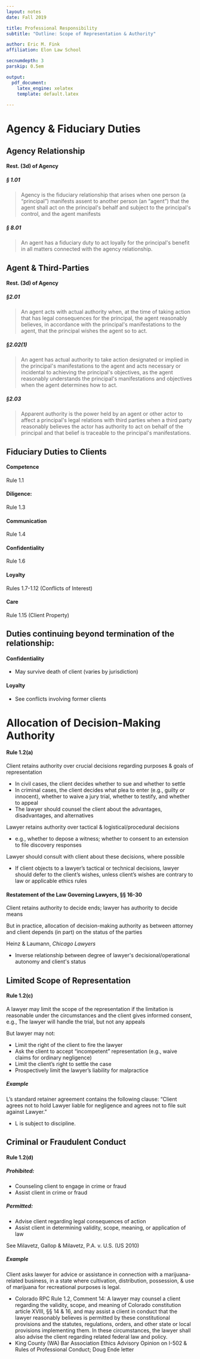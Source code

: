 ```yaml
---
layout: notes
date: Fall 2019

title: Professional Responsibility
subtitle: "Outline: Scope of Representation & Authority"

author: Eric M. Fink
affiliation: Elon Law School 

secnumdepth: 3 
parskip: 0.5em 

output: 
  pdf_document:
    latex_engine: xelatex
    template: default.latex
    
---
```


# Agency & Fiduciary Duties

## Agency Relationship

#### Rest. (3d) of Agency

##### § 1.01

> Agency is the fiduciary relationship that arises when one person (a “principal”) manifests assent to another person (an “agent”) that the agent shall act on the principal's behalf and subject to the principal's control, and the agent manifests 

##### § 8.01

> An agent has a fiduciary duty to act loyally for the principal's benefit in all matters connected with the agency relationship.

## Agent & Third-Parties 

#### Rest. (3d) of Agency

##### §2.01

> An agent acts with actual authority when, at the time of taking action that has legal consequences for the principal, the agent reasonably believes, in accordance with the principal's manifestations to the agent, that the principal wishes the agent so to act.

##### §2.02(1)

> An agent has actual authority to take action designated or implied in the principal's manifestations to the agent and acts necessary or incidental to achieving the principal's objectives, as the agent reasonably understands the principal's manifestations and objectives when the agent determines how to act.

##### §2.03

> Apparent authority is the power held by an agent or other actor to affect a principal's legal relations with third parties when a third party reasonably believes the actor has authority to act on behalf of the principal and that belief is traceable to the principal's manifestations.

## Fiduciary Duties to Clients

#### Competence

Rule 1.1

#### Diligence: 

Rule 1.3

#### Communication

Rule 1.4

#### Confidentiality

Rule 1.6

#### Loyalty

Rules 1.7-1.12 (Conflicts of Interest)

#### Care

Rule 1.15 (Client Property)

## Duties continuing beyond termination of the relationship:

#### Confidentiality

- May survive death of client (varies by jurisdiction)

#### Loyalty

- See conflicts involving former clients

# Allocation of Decision-Making Authority

#### Rule 1.2(a)

Client retains authority over crucial decisions regarding purposes & goals of representation

- In civil cases, the client decides whether to sue and whether to settle
- In criminal cases, the client decides what plea to enter (e.g., guilty or innocent), whether to waive a jury trial, whether to testify, and whether to appeal
- The lawyer should counsel the client about the advantages, disadvantages, and alternatives

Lawyer retains authority over tactical & logistical/procedural decisions

- e.g., whether to depose a witness; whether to consent to an extension to file discovery responses

Lawyer should consult with client about these decisions, where possible

- If client objects to a lawyer’s tactical or technical decisions, lawyer should defer to the client’s wishes, unless client’s wishes are contrary to law or applicable ethics rules

#### Restatement of the Law Governing Lawyers, §§ 16-30

Client retains authority to decide ends; lawyer has authority to decide means

But in practice, allocation of decision-making authority as between attorney and client depends (in part) on the status of the parties

Heinz & Laumann, *Chicago Lawyers*

- Inverse relationship between degree of lawyer's decisional/operational autonomy and client's status

## Limited Scope of Representation

#### Rule 1.2(c)

A lawyer may limit the scope of the representation if the limitation is reasonable under the circumstances and the client gives informed consent, e.g., The lawyer will handle the trial, but not any appeals

But lawyer may not:

- Limit the right of the client to fire the lawyer
- Ask the client to accept “incompetent” representation (e.g., waive claims for ordinary negligence)
- Limit the client’s right to settle the case
- Prospectively limit the lawyer’s liability for malpractice

##### Example

L’s standard retainer agreement contains the following clause: “Client agrees not to hold Lawyer liable for negligence and agrees not to file suit against Lawyer.” 

- L is subject to discipline.

## Criminal or Fraudulent Conduct

#### Rule 1.2(d)

##### Prohibited: 

- Counseling client to engage in crime or fraud 
- Assist client in crime or fraud 

##### Permitted: 

- Advise client regarding legal consequences of action
- Assist client in determining validity, scope, meaning, or application of law 

See Milavetz, Gallop & Milavetz, P.A. v. U.S. (US 2010)

##### Example

Client asks lawyer for advice or assistance in connection with a marijuana-related business, in a state where cultivation, distribution, possession, & use of marijuana for recreational purposes is legal.

- Colorado RPC Rule 1.2, Comment 14: A lawyer may counsel a client regarding the validity, scope, and meaning of Colorado constitution article XVIII, §§ 14 & 16, and may assist a client in conduct that the lawyer reasonably believes is permitted by these constitutional provisions and the statutes, regulations, orders, and other state or local provisions implementing them. In these circumstances, the lawyer shall also advise the client regarding related federal law and policy. 
- King County (WA) Bar Association Ethics Advisory Opinion on I-502 & Rules of Professional Conduct; Doug Ende letter

